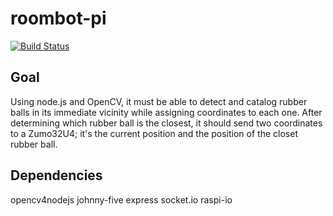 # roombot-pi

[![Build Status](https://travis-ci.com/jaclegonetwork/roombot-pi.svg?token=PAxxTqBayq9cFAHq5Byn&branch=master)](https://travis-ci.com/jaclegonetwork/roombot-pi)

## Goal

Using node.js and OpenCV, it must be able to detect and catalog rubber balls in its immediate vicinity while assigning coordinates to each one. After determining which rubber ball is the closest, it should send two coordinates to a Zumo32U4; it's the current position and the position of the closet rubber ball.

## Dependencies

opencv4nodejs
johnny-five
express
socket.io
raspi-io